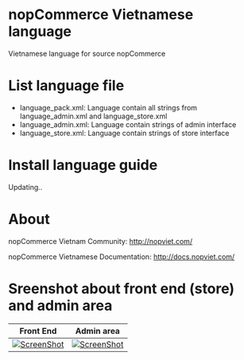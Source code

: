 # nopCommerce Vietnamese language
Vietnamese language for source nopCommerce

# List language file
* language_pack.xml: Language contain all strings from language_admin.xml and language_store.xml
* language_admin.xml: Language contain strings of admin interface
* language_store.xml: Language contain strings of store interface

# Install language guide
Updating..

# About 

nopCommerce Vietnam Community: http://nopviet.com/

nopCommerce Vietnamese Documentation: http://docs.nopviet.com/

# Sreenshot about front end (store) and admin area
Front End | Admin area
----|------
[![ScreenShot](http://www.nopcommerce.com/images/demo/demo3.png)](http://nopviet.com/) | [![ScreenShot](http://www.nopcommerce.com/images/demo/admindemo_500.png)](http://nopviet.com/)
